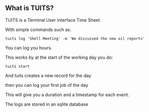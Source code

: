## What is TUITS?

TUITS is a Terminal User Interface Time Sheet. 

With simple commands such as:
```
tuits log 'Shell Meeting' -m 'We discussed the new oil reports'
```

You can log you hours.

This works by at the start of the working day you do:
```
tuits start
```

And tuits creates a new record for the day

then you can log your first job of the day

This will give you a duration and a timestamp for each event.

The logs are stored in an sqlite database
